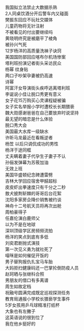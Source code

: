 我国拟立法禁止大数据杀熟  
2人同桌饮酒分开后警车内又碰面  
樊振东回应不玩社交媒体  
儿童药物将无针注射  
不被看见的付出要继续吗  
黄晓明终究是被磨平了棱角  
被孙兴气死  
12岁杨洋的高质量洗袜子诀窍  
美国国防部回应喀布尔机场惨案  
塔利班扮演记者街头采访民众  
杨幂 纹身贴  
两口子吵架孕妻被扔高速  
诗幂  
阿富汗女导演街头疾呼逃离塔利班  
李诞说小佳让脱口秀更有意义  
女子花15万购买心灵课程疑被骗  
女子实名举报小学时遭校长长期猥亵  
魏大勋感谢爸爸在自己要放弃时说坚持  
最无望的暗恋是什么体验  
脱口秀大会  
美国最大水库一级缺水  
许昕马龙最近在看叛逆者  
杨笠 以后只调侃成功的男性  
杨洋于途同框  
丈夫瞒着妻子代孕生子妻子不认  
孙俪发弹幕为苏筱加油  
无效上班  
美国华盛顿纪念碑遭雷劈  
吉林大学回应宿舍甲醛超标  
皮皮虾出拳速度只有千分之二秒  
敖犬披荆斩棘的哥哥后台花絮  
沈阳多家房企降价销售被约谈  
神舟十二号航天员将再次出舱  
周柏豪得子  
任嘉伦演白鹿师父  
以为不是在地球  
深圳顶级学区房频频流拍  
杨洋的笑点到底有多低  
刘奕君剧抛式演技  
第一次见义勇为就社死了  
喵咪是如何催促开饭的  
男子替狗报仇扎宝马车胎  
大妈拒扫健康码还一巴掌抡倒防疫人员  
赵珂晒与张继科合照  
男朋友的借口有多离谱  
周生如故定档  
祝融号圆满完成既定巡视探测任务  
教育局通报小学校长猥亵学生事件  
5岁女孩用乒乓球精准打纸杯  
大象也有左撇子  
这英语说的很到位了  
我在他乡挺好的  

